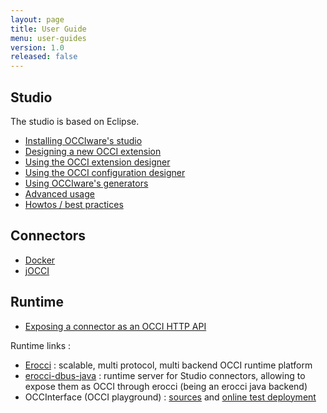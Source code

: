 ```yaml
---
layout: page
title: User Guide
menu: user-guides
version: 1.0
released: false
---
```


## Studio

The studio is based on Eclipse.

* [Installing OCCIware's studio](studio-installation.html)
* [Designing a new OCCI extension](studio-new-occi-extension.html)
* [Using the OCCI extension designer](studio-extension-designer.html)
* [Using the OCCI configuration designer](studio-configuration-designer.html)
* [Using OCCIware's generators](studio-generators.html)
* [Advanced usage](studio-advanced-usage.html)
* [Howtos / best practices](howtos.html)

## Connectors

* [Docker](connector-docker.html)
* [jOCCI](connector-jocci.html)

## Runtime

* [Exposing a connector as an OCCI HTTP API](runtime-expose-a-connector-as-OCCI-HTTP.html)

Runtime links :

* [Erocci](http://erocci.ow2.org) : scalable, multi protocol, multi backend OCCI runtime platform
* [erocci-dbus-java](http://github.com/occiware/erocci-dbus-java) : runtime server for Studio connectors, allowing to expose them as OCCI through erocci (being an erocci java backend)
* OCCInterface (OCCI playground) : [sources](https://github.com/occiware/OCCInterface) and [online test deployment](http://occinterface.herokuapp.com/)
